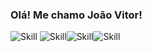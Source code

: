 ### Olá! Me chamo João Vitor!
![Skill](https://img.shields.io/badge/PHP-777BB4?style=for-the-badge&logo=php&logoColor=white) ![Skill](    https://img.shields.io/badge/HTML5-E34F26?style=for-the-badge&logo=html5&logoColor=white)![Skill](https://img.shields.io/badge/CSS-239120?&style=for-the-badge&logo=css3&logoColor=white)![Skill](https://img.shields.io/badge/JavaScript-F7DF1E?style=for-the-badge&logo=javascript&logoColor=black)
